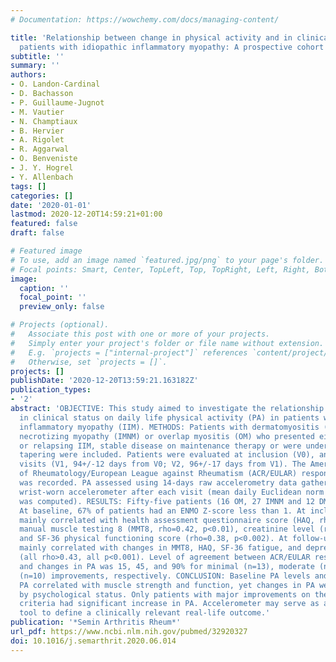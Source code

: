 ```yaml
---
# Documentation: https://wowchemy.com/docs/managing-content/

title: 'Relationship between change in physical activity and in clinical status in
  patients with idiopathic inflammatory myopathy: A prospective cohort study'
subtitle: ''
summary: ''
authors:
- O. Landon-Cardinal
- D. Bachasson
- P. Guillaume-Jugnot
- M. Vautier
- N. Champtiaux
- B. Hervier
- A. Rigolet
- R. Aggarwal
- O. Benveniste
- J. Y. Hogrel
- Y. Allenbach
tags: []
categories: []
date: '2020-01-01'
lastmod: 2020-12-20T14:59:21+01:00
featured: false
draft: false

# Featured image
# To use, add an image named `featured.jpg/png` to your page's folder.
# Focal points: Smart, Center, TopLeft, Top, TopRight, Left, Right, BottomLeft, Bottom, BottomRight.
image:
  caption: ''
  focal_point: ''
  preview_only: false

# Projects (optional).
#   Associate this post with one or more of your projects.
#   Simply enter your project's folder or file name without extension.
#   E.g. `projects = ["internal-project"]` references `content/project/deep-learning/index.md`.
#   Otherwise, set `projects = []`.
projects: []
publishDate: '2020-12-20T13:59:21.163182Z'
publication_types:
- '2'
abstract: 'OBJECTIVE: This study aimed to investigate the relationship between changes
  in clinical status on daily life physical activity (PA) in patients with idiopathic
  inflammatory myopathy (IIM). METHODS: Patients with dermatomyositis (DM), immune-mediated
  necrotizing myopathy (IMNM) or overlap myositis (OM) who presented either a new-onset
  or relapsing IIM, stable disease on maintenance therapy or were undergoing immunosuppressant
  tapering were included. Patients were evaluated at inclusion (V0), and at two follow-up
  visits (V1, 94+/-12 days from V0; V2, 96+/-17 days from V1). The American College
  of Rheumatology/European League against Rheumatism (ACR/EULAR) response criteria
  was recorded. PA assessed using 14-days raw accelerometry data gathered using a
  wrist-worn accelerometer after each visit (mean daily Euclidean norm minus 1g (ENMO)
  was computed). RESULTS: Fifty-five patients (16 OM, 27 IMNM and 12 DM) were included.
  At baseline, 67% of patients had an ENMO Z-score less than 1. At inclusion, ENMO
  mainly correlated with health assessment questionnaire score (HAQ, rho=-0.51, p<0.01),
  manual muscle testing 8 (MMT8, rho=0.42, p<0.01), creatinine level (rho=0.41, p<0.01),
  and SF-36 physical functioning score (rho=0.38, p<0.002). At follow-up, ENMO changes
  mainly correlated with changes in MMT8, HAQ, SF-36 fatigue, and depression score
  (all rho>0.43, all p<0.001). Level of agreement between ACR/EULAR response criteria
  and changes in PA was 15, 45, and 90% for minimal (n=13), moderate (n=20), and major
  (n=10) improvements, respectively. CONCLUSION: Baseline PA levels and change in
  PA correlated with muscle strength and function, yet changes in PA were also influenced
  by psychological status. Only patients with major improvements on the ACR/EULAR
  criteria had significant increase in PA. Accelerometer may serve as an objective
  tool to define a clinically relevant real-life outcome.'
publication: '*Semin Arthritis Rheum*'
url_pdf: https://www.ncbi.nlm.nih.gov/pubmed/32920327
doi: 10.1016/j.semarthrit.2020.06.014
---
```

